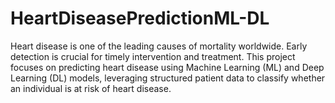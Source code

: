 # HeartDiseasePredictionML-DL
Heart disease is one of the leading causes of mortality worldwide. Early detection is crucial for timely intervention and treatment. This project focuses on predicting heart disease using Machine Learning (ML) and Deep Learning (DL) models, leveraging structured patient data to classify whether an individual is at risk of heart disease.
